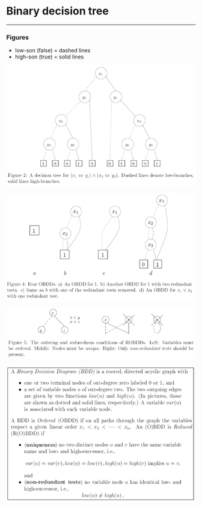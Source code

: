 Binary decision tree
====================



____________
### Figures
- low-son (false) = dashed lines
- high-son (true) = solid lines

![BDD_example.PNG](Images/BDD_example.PNG)

![BDD_reduction_example.PNG](Images/BDD_reduction_example.PNG)

![BDD_ordered_redundant_example.PNG](Images/BDD_ordered_redundant_example.PNG)

![BDD_summary.PNG](Images/BDD_summary.PNG)

